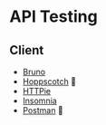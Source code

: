 # API Testing

## Client

- [Bruno](/bruno.md)
- [Hoppscotch](/hoppscotch/README.md) 🌟
- [HTTPie](/httpie.md)
- [Insomnia](/insomnia.md)
- [Postman](/postman/README.md) 🌟
